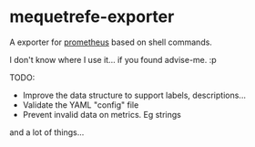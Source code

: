# mequetrefe-exporter
A exporter for [prometheus](http://prometheus.io) based on shell commands.

I don't know where I use it... if you found advise-me. :p

TODO:

- Improve the data structure to support labels, descriptions...
- Validate the YAML "config" file
- Prevent invalid data on metrics. Eg strings

and a lot of things... 
